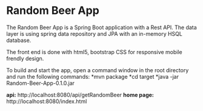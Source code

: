 # Random Beer App 

The Random Beer App is a Spring Boot application with a Rest API. The data layer is using spring data
repository and JPA with an in-memory HSQL database.

The front end is done with html5, bootstrap CSS for responsive mobile frendly design. 

To build and start the app, open a command window in the root directory and run the following commands:
*mvn package
*cd target
*java -jar Random-Beer-App-0.1.0.jar

**api:** http://localhost:8080/api/getRandomBeer
**home page:**  http://localhost:8080/index.html

